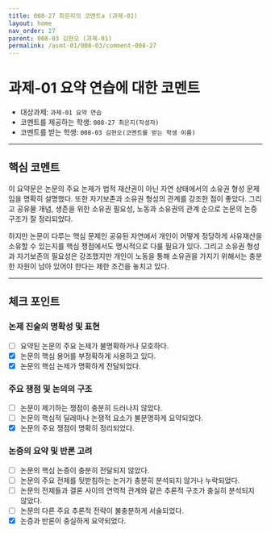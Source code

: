 ```yaml
---
title: 008-27 최은지의 코멘트a (과제-01) 
layout: home
nav_order: 27
parent: 008-03 김현오 (과제-01)
permalink: /asmt-01/008-03/comment-008-27
---
```


# 과제-01 요약 연습에 대한 코멘트

- 대상과제: `과제-01 요약 연습`
- 코멘트를 제공하는 학생: `008-27 최은지(작성자)` 
- 코멘트를 받는 학생: `008-03 김현오(코멘트를 받는 학생 이름)` 

---

## 핵심 코멘트

이 요약문은 논문의 주요 논제가 법적 재산권이 아닌 자연 상태에서의 소유권 형성 문제임을 명확히 설명했다. 또한 자기보존과 소유권 형성의 관계를 강조한 점이 좋았다. 그리고 공유물 개념, 생존을 위한 소유권 필요성, 노동과 소유권의 관계 순으로 논문의 논증 구조가 잘 정리되었다.

하지만 논문이 다루는 핵심 문제인 공유된 자연에서 개인이 어떻게 정당하게 사유재산을 소유할 수 있는지를 핵심 쟁점에서도 명시적으로 다룰 필요가 있다. 그리고 소유권 형성과 자기보존의 필요성은 강조했지만 개인이 노동을 통해 소유권을 가지기 위해서는 충분한 자원이 남아 있어야 한다는 제한 조건을 놓치고 있다. 

---

## 체크 포인트

### 논제 진술의 명확성 및 표현  
- [ ] 요약된 논문의 주요 논제가 불명확하거나 모호하다.  
- [x] 논문의 핵심 용어를 부정확하게 사용하고 있다.  
- [x] 논문의 핵심 논제가 명확하게 전달되었다.  

### 주요 쟁점 및 논의의 구조  
- [ ] 논문이 제기하는 쟁점이 충분히 드러나지 않았다.  
- [ ] 논문의 핵심적 딜레마나 논쟁적 요소가 불분명하게 요약되었다.  
- [x] 논문의 주요 쟁점이 명확히 정리되었다.  

### 논증의 요약 및 반론 고려  
- [ ] 논문의 핵심 논증이 충분히 전달되지 않았다.  
- [ ] 논문의 주요 전제를 뒷받침하는 논거가 충분히 분석되지 않거나 누락되었다.  
- [ ] 논문의 전제들과 결론 사이의 연역적 관계와 같은 추론적 구조가 충실히 분석되지 않았다.  
- [ ] 논문의 다른 주요 추론적 전략이 불충분하게 서술되었다.
- [x] 논증과 반론이 충실하게 요약되었다. 
